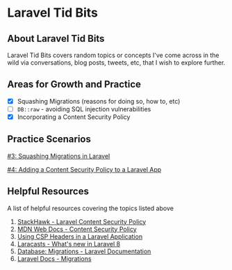 # Laravel Tid Bits

## About Laravel Tid Bits

Laravel Tid Bits covers random topics or concepts I've come across in the wild via conversations, blog posts, tweets, etc, that I wish to explore further.


## Areas for Growth and Practice

- [x] Squashing Migrations (reasons for doing so, how to, etc)
- [ ] `DB::raw` - avoiding SQL injection vulnerabilities
- [x] Incorporating a Content Security Policy

## Practice Scenarios

[#3: Squashing Migrations in Laravel](https://github.com/TammyTee/lara-php-practice/pull/3)

[#4: Adding a Content Security Policy to a Laravel App](https://github.com/TammyTee/lara-php-practice/pull/4)

## Helpful Resources

A list of helpful resources covering the topics listed above

1. [StackHawk - Laravel Content Security Policy](https://www.stackhawk.com/blog/laravel-content-security-policy-guide-what-it-is-and-how-to-enable-it/)
1. [MDN Web Docs - Content Security Policy](https://developer.mozilla.org/en-US/docs/Web/HTTP/CSP)
1. [Using CSP Headers in a Laravel Application](https://freek.dev/982-using-content-security-policy-headers-in-a-laravel-app)
1. [Laracasts - What's new in Laravel 8](https://laracasts.com/series/whats-new-in-laravel-8/episodes/3)
1. [Database: Migrations - Laravel Documentation](https://laravel.com/docs/9.x/migrations#squashing-migrations)
1. [Laravel Docs - Migrations](https://laravel.com/docs/migrations#running-migrations)
